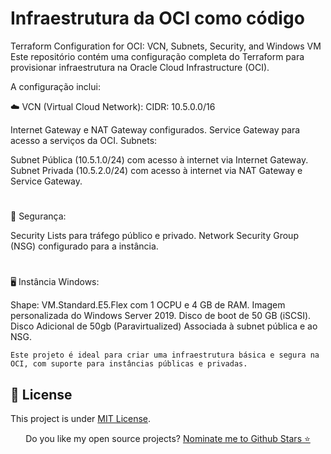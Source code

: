 # Infraestrutura da OCI como código
Terraform Configuration for OCI: VCN, Subnets, Security, and Windows VM <br>
Este repositório contém uma configuração completa do Terraform para provisionar infraestrutura na Oracle Cloud Infrastructure (OCI). 

A configuração inclui:

☁️ VCN (Virtual Cloud Network): CIDR: 10.5.0.0/16

Internet Gateway e NAT Gateway configurados.
Service Gateway para acesso a serviços da OCI.
Subnets:

Subnet Pública (10.5.1.0/24) com acesso à internet via Internet Gateway.
Subnet Privada (10.5.2.0/24) com acesso à internet via NAT Gateway e Service Gateway.

#

🔐 Segurança:

Security Lists para tráfego público e privado.
Network Security Group (NSG) configurado para a instância.

#

🖥️ Instância Windows:

Shape: VM.Standard.E5.Flex com 1 OCPU e 4 GB de RAM.
Imagem personalizada do Windows Server 2019.
Disco de boot de 50 GB (iSCSI).
Disco Adicional de 50gb (Paravirtualized)
Associada à subnet pública e ao NSG.


`Este projeto é ideal para criar uma infraestrutura básica e segura na OCI, com suporte para instâncias públicas e privadas.`

## :memo: License

This project is under [MIT License](./LICENSE).

<p align='center'>
  Do you like my open source projects? <a href='https://stars.github.com/nominate/'>Nominate me to Github Stars ⭐</a>
</p>
